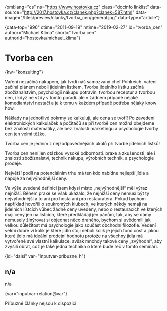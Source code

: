 
{xml:lang="cs" ns="https://www.hostovka.cz" class="docinfo linklist" data-source="http://2017.hostovka.cz/clanek.php?clanek=587.html" data-image="/files/preview/clanky/tvorba_cen/general.jpg" data-type="article"}

{data-top="996" ctime="2011-09-19" mtime="2019-02-27" id="tvorba\_cen" author="Michael Klíma" short="Tvorba cen" authorid="hostovka/michael\_klima"}

# Tvorba cen

<!-- generated attribute kw by user_updatekw.sh on 2020-07-05, do not edit -->

{kw="konzulting"}

Vaření nezačíná nákupem, jak tvrdí náš samozvaný chef Pohlreich. vaření začíná plánem neboli jídelním lístkem. Tvorba jídelního lístku začíná zbožíznalstvím, psychologií nákupu potravin, tvorbou receptur a tvorbou cen, i když ne vždy v tomto pořadí. ale v žádném případě nějaké komediantství nestačí a je k tomu v každém případě potřeba nějaký know how.

Náklady na jednotlivé pokrmy se kalkulují, ale cena se tvoří! Po zavedení elektronických kalkulaček a počítačů se při tvorbě cen možná obejdeme bez znalosti matematiky, ale bez znalosti marketingu a psychologie tvorby cen jen velmi těžko. 

Tvorba cen je jedním z nejzodpovědnějších úkolů při tvorbě jídelních lístků!

Tvorba cen není jen otázkou vysoké odbornosti, praxe a zkušenosti, ale i znalosti zbožíznalství, technik nákupu, výrobních technik, a psychologie prodeje.

Největší podíl na potenciálním trhu má ten kdo nabídne nejlepší jídla a nápoje za nejvýhodnější ceny.

Ve výše uvedené definici jsem kdysi místo „nejvýhodnější“ měl výraz nejnižší. Během praxe se však ukázalo, že nejnižší ceny nemusí být ty nejvýhodnější a to ani pro hosta ani pro restauratéra. Pokud bychom například hovořili o soukromých klubech, ve kterých někdy nemají na jídelních lístcích vůbec žádné ceny uvedeny, nebo o restauracích ve kterých mají ceny jen na lístcích, které předkládají jen pánům, tak, aby se dámy nemusely žinýrovat si objednat něco drahého, bychom si uvědomili jak velkou důležitost má psychologie jako součást obchodní filozofie. Vedení velmi dobře ví kolik je které jídlo stojí neboli kolik je jejich food cost a jakou které jídlo má ideální prodejní hodnotu protože na všechny jídla má vytvořené své vlastní kalkulace, avšak mnohdy takové ceny „zvýhodní“, aby zvýšili obrat, což je také jedna technika o které bude řeč v tomto semináři.

{id="dalsi" var="inputvar-pribuzne_h"}

## n/a

n/a

{var="inputvar-relation@var"}

Příbuzné články nejsou k dispozici

